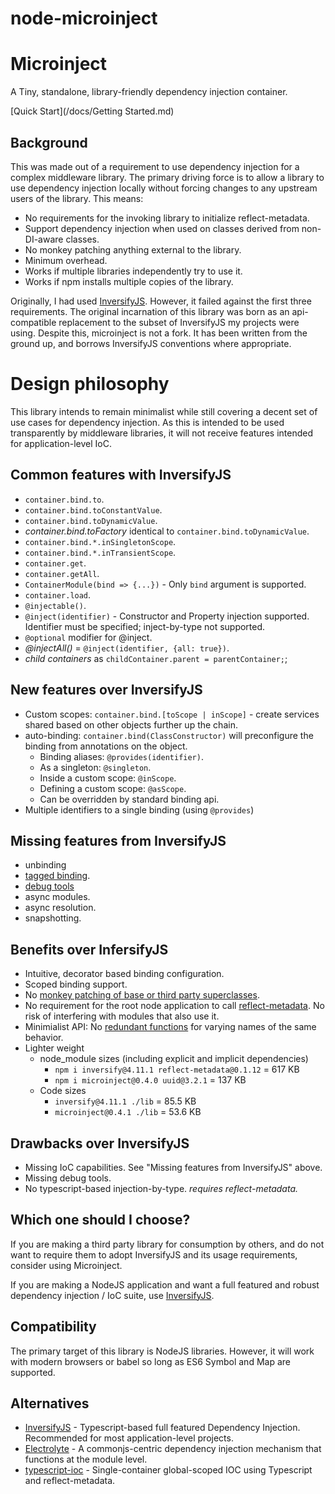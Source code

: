 # node-microinject

# Microinject

A Tiny, standalone, library-friendly dependency injection container.

[Quick Start](/docs/Getting Started.md)

## Background

This was made out of a requirement to use dependency injection for a complex middleware library. The primary driving force is to allow a library to use dependency injection locally without forcing changes to any upstream users of the library.
This means:

- No requirements for the invoking library to initialize reflect-metadata.
- Support dependency injection when used on classes derived from non-DI-aware classes.
- No monkey patching anything external to the library.
- Minimum overhead.
- Works if multiple libraries independently try to use it.
- Works if npm installs multiple copies of the library.

Originally, I had used [InversifyJS](https://github.com/inversify/InversifyJS). However, it failed against the
first three requirements. The original incarnation of this library was born as an api-compatible replacement to
the subset of InversifyJS my projects were using.
Despite this, microinject is not a fork. It has been written from the ground up, and borrows InversifyJS conventions where appropriate.

# Design philosophy

This library intends to remain minimalist while still covering a decent set of use cases for dependency injection.
As this is intended to be used transparently by middleware libraries, it will not receive features intended for
application-level IoC.

## Common features with InversifyJS

- `container.bind.to`.
- `container.bind.toConstantValue`.
- `container.bind.toDynamicValue`.
- _container.bind.toFactory_ identical to `container.bind.toDynamicValue`.
- `container.bind.*.inSingletonScope`.
- `container.bind.*.inTransientScope`.
- `container.get`.
- `container.getAll`.
- `ContainerModule(bind => {...})` - Only `bind` argument is supported.
- `container.load`.
- `@injectable()`.
- `@inject(identifier)` - Constructor and Property injection supported. Identifier must be specified; inject-by-type not supported.
- `@optional` modifier for @inject.
- _@injectAll()_ = `@inject(identifier, {all: true})`.
- _child containers_ as `childContainer.parent = parentContainer;`;

## New features over InversifyJS

- Custom scopes: `container.bind.[toScope | inScope]` - create services shared based on other objects further up the chain.
- auto-binding: `container.bind(ClassConstructor)` will preconfigure the binding from annotations on the object.
  - Binding aliases: `@provides(identifier)`.
  - As a singleton: `@singleton`.
  - Inside a custom scope: `@inScope`.
  - Defining a custom scope: `@asScope`.
  - Can be overridden by standard binding api.
- Multiple identifiers to a single binding (using `@provides`)

## Missing features from InversifyJS

- unbinding
- [tagged binding](https://github.com/inversify/InversifyJS/blob/master/wiki/tagged_bindings.md).
- [debug tools](https://github.com/inversify/inversify-chrome-devtools)
- async modules.
- async resolution.
- snapshotting.

## Benefits over InfersifyJS

- Intuitive, decorator based binding configuration.
- Scoped binding support.
- No [monkey patching of base or third party superclasses](https://github.com/inversify/InversifyJS/issues/619#issuecomment-352218311).
- No requirement for the root node application to call [reflect-metadata](https://github.com/inversify/InversifyJS/issues/737). No risk of interfering with modules that also use it.
- Minimialist API: No [redundant functions](https://github.com/inversify/InversifyJS/issues/697) for varying names of the same behavior.
- Lighter weight
  - node_module sizes (including explicit and implicit dependencies)
    - `npm i inversify@4.11.1 reflect-metadata@0.1.12` = 617 KB
    - `npm i microinject@0.4.0 uuid@3.2.1` = 137 KB
  - Code sizes
    - `inversify@4.11.1 ./lib` = 85.5 KB
    - `microinject@0.4.1 ./lib` = 53.6 KB

## Drawbacks over InversifyJS

- Missing IoC capabilities. See "Missing features from InversifyJS" above.
- Missing debug tools.
- No typescript-based injection-by-type. _requires reflect-metadata._

## Which one should I choose?

If you are making a third party library for consumption by others, and do not want to require them to adopt InversifyJS and its usage requirements, consider using Microinject.

If you are making a NodeJS application and want a full featured and robust dependency injection / IoC suite, use [InversifyJS](https://github.com/inversify/InversifyJS).

## Compatibility

The primary target of this library is NodeJS libraries. However, it will work with modern browsers or babel so long as ES6 Symbol and Map are supported.

## Alternatives

- [InversifyJS](https://github.com/inversify/InversifyJS) - Typescript-based full featured Dependency Injection. Recommended for most application-level projects.
- [Electrolyte](https://github.com/jaredhanson/electrolyte) - A commonjs-centric dependency injection mechanism that functions at the module level.
- [typescript-ioc](https://www.npmjs.com/package/typescript-ioc) - Single-container global-scoped IOC using Typescript and reflect-metadata.
